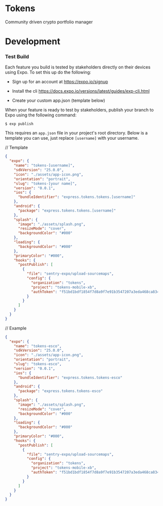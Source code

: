 # Tokens

Community driven crypto portfolio manager

# Development

### Test Build

Each feature you build is tested by stakeholders directly on their devices using Expo. To set this up do the following:

- Sign up for an account at https://expo.io/signup

- Install the cli https://docs.expo.io/versions/latest/guides/exp-cli.html

- Create your custom app.json (template below)

When your feature is ready to test by stakeholders, publish your branch to Expo using the following command:

```
$ exp publish
```

This requires an `app.json` file in your project's root directory. Below is a template you can use, just replace `[username]` with your username.

// Template
```json
{
  "expo": {
    "name": "tokens-[username]",
    "sdkVersion": "25.0.0",
    "icon": "./assets/app-icon.png",
    "orientation": "portrait",
    "slug": "tokens-[your name]",
    "version": "0.0.1",
    "ios": {
      "bundleIdentifier": "express.tokens.tokens.[username]"
    },
    "android": {
      "package": "express.tokens.tokens.[username]"
    },
    "splash": {
      "image": "./assets/splash.png",
      "resizeMode": "cover",
      "backgroundColor": "#000"
    },
    "loading": {
      "backgroundColor": "#000"
    },
    "primaryColor": "#000",
    "hooks": {
      "postPublish": [
        {
          "file": "sentry-expo/upload-sourcemaps",
          "config": {
            "organization": "tokens",
            "project": "tokens-mobile-xb",
            "authToken": "f51bd1bdf1854f7d8a9f7e91b3547207a3eda468ca83464fa5055e466bed2a3a"
          }
        }
      ]
    }
  }
}
```


// Example 
```json
{
  "expo": {
    "name": "tokens-esco",
    "sdkVersion": "25.0.0",
    "icon": "./assets/app-icon.png",
    "orientation": "portrait",
    "slug": "tokens-esco",
    "version": "0.0.1",
    "ios": {
      "bundleIdentifier": "express.tokens.tokens-esco"
    },
    "android": {
      "package": "express.tokens.tokens-esco"
    },
    "splash": {
      "image": "./assets/splash.png",
      "resizeMode": "cover",
      "backgroundColor": "#000"
    },
    "loading": {
      "backgroundColor": "#000"
    },
    "primaryColor": "#000",
    "hooks": {
      "postPublish": [
        {
          "file": "sentry-expo/upload-sourcemaps",
          "config": {
            "organization": "tokens",
            "project": "tokens-mobile-xb",
            "authToken": "f51bd1bdf1854f7d8a9f7e91b3547207a3eda468ca83464fa5055e466bed2a3a"
          }
        }
      ]
    }
  }
}
```
